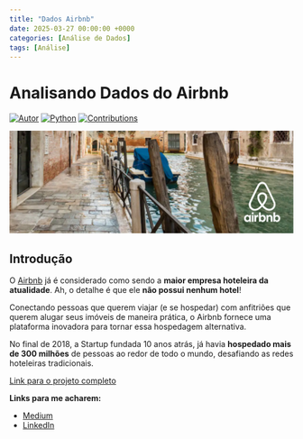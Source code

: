 ```yaml
---
title: "Dados Airbnb"
date: 2025-03-27 00:00:00 +0000
categories: [Análise de Dados]
tags: [Análise]
---
```


# Analisando Dados do Airbnb

[![Autor](https://img.shields.io/badge/autor-rhfariasn-red.svg)](https://shields.io/)
[![Python](https://img.shields.io/badge/python-3.7+-blue.svg)](https://shields.io/)
[![Contributions](https://img.shields.io/badge/contributions-bem_vindo-green.svg)](https://shields.io/)

<p align="center">
  <img src="https://raw.githubusercontent.com/raffaelhfarias/Dados_Airbnb/main/imgens/Veneza_Airbnb_int.png" alt="imagem maneira relacionada ao projeto">
</p>

## Introdução

O [Airbnb](https://www.airbnb.com.br/) já é considerado como sendo a **maior empresa hoteleira da atualidade**. Ah, o detalhe é que ele **não possui nenhum hotel**!

Conectando pessoas que querem viajar (e se hospedar) com anfitriões que querem alugar seus imóveis de maneira prática, o Airbnb fornece uma plataforma inovadora para tornar essa hospedagem alternativa.

No final de 2018, a Startup fundada 10 anos atrás, já havia **hospedado mais de 300 milhões** de pessoas ao redor de todo o mundo, desafiando as redes hoteleiras tradicionais.

[Link para o projeto completo](https://github.com/raffaelhfarias/Dados_Airbnb/blob/main/Analise_os_Dados_do_Airbnb_Veneza.ipynb)

**Links para me acharem:**
* [Medium](https://medium.com/@raffaelhfarias)
* [LinkedIn](https://www.linkedin.com/in/raffael-henrique-59922520a/)
